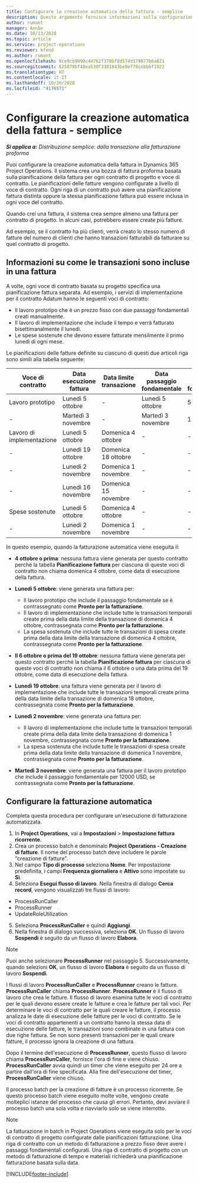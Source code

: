 ```yaml
---
title: Configurare la creazione automatica della fattura - semplice
description: Questo argomento fornisce informazioni sulla configurazione della creazione automatica delle fatture proforma.
author: rumant
manager: Annbe
ms.date: 10/13/2020
ms.topic: article
ms.service: project-operations
ms.reviewer: kfend
ms.author: rumant
ms.openlocfilehash: 0ce9cb9090c44762f370bf8d574d179077b6a821
ms.sourcegitcommit: 625878bf48ea530f3381843be0e778cebbbf1922
ms.translationtype: HT
ms.contentlocale: it-IT
ms.lasthandoff: 10/30/2020
ms.locfileid: "4176571"
---
```

# <a name="configure-automatic-invoice-creation---lite"></a>Configurare la creazione automatica della fattura - semplice
 
_**Si applica a:** Distribuzione semplice: dalla transazione alla fatturazione proforma_

Puoi configurare la creazione automatica della fattura in Dynamics 365 Project Operations. Il sistema crea una bozza di fattura proforma basata sulla pianificazione della fattura per ogni contratto di progetto e voce di contratto. Le pianificazioni delle fatture vengono configurate a livello di voce di contratto. Ogni riga di un contratto può avere una pianificazione fattura distinta oppure la stessa pianificazione fattura può essere inclusa in ogni voce del contratto.

Quando crei una fattura, il sistema crea sempre almeno una fattura per contratto di progetto. In alcuni casi, potrebbero essere create più fatture.

Ad esempio, se il contratto ha più clienti, verrà creato lo stesso numero di fatture del numero di clienti che hanno transazioni fatturabili da fatturare su quel contratto di progetto.

## <a name="understand-how-transactions-are-included-on-an-invoice"></a>Informazioni su come le transazioni sono incluse in una fattura 

A volte, ogni voce di contratto basata su progetto specifica una pianificazione fattura separata. Ad esempio, i servizi di implementazione per il contratto Adatum hanno le seguenti voci di contratto:

- Il lavoro prototipo che è un prezzo fisso con due passaggi fondamentali creati manualmente.
- Il lavoro di implementazione che include il tempo e verrà fatturato bisettimanalmente il lunedì.
- Le spese sostenute che devono essere fatturate mensilmente il primo lunedì di ogni mese.

Le pianificazioni delle fatture definite su ciascuno di questi due articoli riga sono simili alla tabella seguente:

| Voce di contratto | Data esecuzione fattura | Data limite transazione | Data passaggio fondamentale | Importo passaggio fondamentale |
| --- | --- | --- | --- | --- |
| Lavoro prototipo | Lunedì 5 ottobre | - | Lunedì 5 ottobre | 5000 USD |
| - | Martedì 3 novembre | - | Martedì 3 novembre | 12,000 USD |
| Lavoro di implementazione | Lunedì 5 ottobre | Domenica 4 ottobre | - | - |
| - | Lunedì 19 ottobre | Domenica 18 ottobre | - | - |
| - | Lunedì 2 novembre | Domenica 1 novembre | - | - |
| - | Lunedì 16 novembre | Domenica 15 novembre | - | - |
| Spese sostenute | Lunedì 5 ottobre | Domenica 4 ottobre | - | - |
| - | Lunedì 2 novembre | Domenica 1 novembre | - | - |

In questo esempio, quando la fatturazione automatica viene eseguita il:

- **4 ottobre o prima**: nessuna fattura viene generata per questo contratto perché la tabella **Pianificazione fattura** per ciascuna di queste voci di contratto non chiama domenica 4 ottobre, come data di esecuzione della fattura.
- **Lunedì 5 ottobre**: viene generata una fattura per:

    - Il lavoro prototipo che include il passaggio fondamentale se è contrassegnato come **Pronto per la fatturazione**.
    - Il lavoro di implementazione che include tutte le transazioni temporali create prima della data limite della transazione di domenica 4 ottobre, contrassegnata come **Pronto per la fatturazione**.
    - La spesa sostenuta che include tutte le transazioni di spesa create prima della data limite della transazione di domenica 4 ottobre, contrassegnata come **Pronto per la fatturazione**.
  
- **Il 6 ottobre o prima del 19 ottobre**: nessuna fattura viene generata per questo contratto perché la tabella **Pianificazione fattura** per ciascuna di queste voci di contratto non chiama il 6 ottobre o una data prima del 19 ottobre, come data di esecuzione della fattura.
- **Lunedì 19 ottobre**: una fattura viene generata per il lavoro di implementazione che include tutte le transazioni temporali create prima della data limite della transazione di domenica 18 ottobre, contrassegnata come **Pronto per la fatturazione**.
- **Lunedì 2 novembre**: viene generata una fattura per:

    - Il lavoro di implementazione che include tutte le transazioni temporali create prima della data limite della transazione di domenica 1 novembre, contrassegnata come **Pronto per la fatturazione**.
    - La spesa sostenuta che include tutte le transazioni di spesa create prima della data limite della transazione di domenica 1 novembre, contrassegnata come **Pronto per la fatturazione**.

- **Martedì 3 novembre**: viene generata una fattura per il lavoro prototipo che include il passaggio fondamentale per 12000 USD, se contrassegnata come **Pronto per la fatturazione**.

## <a name="configure-automatic-invoicing"></a>Configurare la fatturazione automatica

Completa questa procedura per configurare un'esecuzione di fatturazione automatizzata.

1. In **Project Operations**, vai a **Impostazioni** > **Impostazione fattura ricorrente**.
2. Crea un processo batch e denominalo **Project Operations - Creazione di fatture**. Il nome del processo batch deve includere le parole "creazione di fatture".
3. Nel campo **Tipo di processo** seleziona **Nome**. Per impostazione predefinita, i campi **Frequenza giornaliera** e **Attivo** sono impostate su **Sì**.
4. Seleziona **Esegui flusso di lavoro**. Nella finestra di dialogo **Cerca record**, vengono visualizzati tre flussi di lavoro:

- ProcessRunCaller
- ProcessRunner
- UpdateRoleUtilization

5. Seleziona **ProcessRunCaller** e quindi **Aggiungi**.
6. Nella finestra di dialogo successiva, seleziona **OK**. Un flusso di lavoro **Sospendi** è seguito da un flusso di lavoro **Elabora**. 

> [!NOTE]
> Puoi anche selezionare **ProcessRunner** nel passaggio 5. Successivamente, quando selezioni **OK**, un flusso di lavoro **Elabora** è seguito da un flusso di lavoro **Sospendi**.

I flussi di lavoro **ProcessRunCaller** e **ProcessRunner** creano le fatture. **ProcessRunCaller** chiama **ProcessRunner**. **ProcessRunner** è il flusso di lavoro che crea le fatture. Il flusso di lavoro esamina tutte le voci di contratto per le quali devono essere create le fatture e crea le fatture per tali voci. Per determinare le voci di contratto per le quali creare le fatture, il processo analizza le date di esecuzione delle fatture per le voci di contratto. Se le voci di contratto appartenenti a un contratto hanno la stessa data di esecuzione delle fatture, le transazioni sono combinate in una fattura con due righe fattura. Se non sono presenti transazioni per le quali creare fatture, il processo ignora la creazione di una fattura.

Dopo il termine dell'esecuzione di **ProcessRunner**, questo flusso di lavoro chiama **ProcessRunCaller**, fornisce l'ora di fine e viene chiuso. **ProcessRunCaller** avvia quindi un timer che viene eseguito per 24 ore a partire dall'ora di fine specificata. Alla fine dell'esecuzione del timer, **ProcessRunCaller** viene chiuso.

Il processo batch per la creazione di fatture è un processo ricorrente. Se questo processo batch viene eseguito molte volte, vengono create molteplici istanze del processo che causa gli errori. Pertanto, devi avviare il processo batch una sola volta e riavviarlo solo se viene interrotto.

> [!NOTE]
> La fatturazione in batch in Project Operations viene eseguita solo per le voci di contratto di progetto configurate dalle pianificazioni fatturazione. Una riga di contratto con un metodo di fatturazione a prezzo fisso deve avere i passaggi fondamentali configurati. Una riga di contratto di progetto con un metodo di fatturazione di tempo e materiali richiederà una pianificazione fatturazione basata sulla data.


[!INCLUDE[footer-include](../../includes/footer-banner.md)]